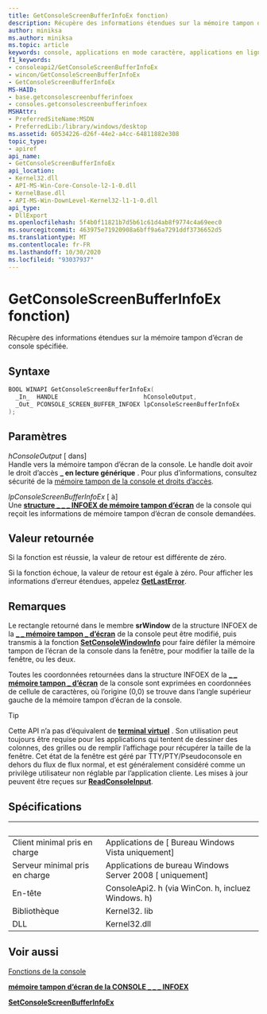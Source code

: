 ```yaml
---
title: GetConsoleScreenBufferInfoEx fonction)
description: Récupère des informations étendues sur la mémoire tampon d’écran de console spécifiée.
author: miniksa
ms.author: miniksa
ms.topic: article
keywords: console, applications en mode caractère, applications en ligne de commande, applications de terminal, API console
f1_keywords:
- consoleapi2/GetConsoleScreenBufferInfoEx
- wincon/GetConsoleScreenBufferInfoEx
- GetConsoleScreenBufferInfoEx
MS-HAID:
- base.getconsolescreenbufferinfoex
- consoles.getconsolescreenbufferinfoex
MSHAttr:
- PreferredSiteName:MSDN
- PreferredLib:/library/windows/desktop
ms.assetid: 60534226-d26f-44e2-a4cc-64811882e308
topic_type:
- apiref
api_name:
- GetConsoleScreenBufferInfoEx
api_location:
- Kernel32.dll
- API-MS-Win-Core-Console-l2-1-0.dll
- KernelBase.dll
- API-MS-Win-DownLevel-Kernel32-l1-1-0.dll
api_type:
- DllExport
ms.openlocfilehash: 5f4b0f11821b7d5b61c61d4ab8f9774c4a69eec0
ms.sourcegitcommit: 463975e71920908a6bff9a6a7291ddf3736652d5
ms.translationtype: MT
ms.contentlocale: fr-FR
ms.lasthandoff: 10/30/2020
ms.locfileid: "93037937"
---
```

# <a name="getconsolescreenbufferinfoex-function"></a>GetConsoleScreenBufferInfoEx fonction)

Récupère des informations étendues sur la mémoire tampon d’écran de console spécifiée.

## <a name="syntax"></a>Syntaxe

```C
BOOL WINAPI GetConsoleScreenBufferInfoEx(
  _In_  HANDLE                        hConsoleOutput,
  _Out_ PCONSOLE_SCREEN_BUFFER_INFOEX lpConsoleScreenBufferInfoEx
);
```

## <a name="parameters"></a>Paramètres

*hConsoleOutput* \[ dans\]  
Handle vers la mémoire tampon d’écran de la console. Le handle doit avoir le droit d’accès **\_ en lecture générique** . Pour plus d’informations, consultez sécurité de la [mémoire tampon de la console et droits d’accès](console-buffer-security-and-access-rights.md).

*lpConsoleScreenBufferInfoEx* \[ à\]  
Une [**structure \_ \_ \_ INFOEX de mémoire tampon d’écran**](console-screen-buffer-infoex.md) de la console qui reçoit les informations de mémoire tampon d’écran de console demandées.

## <a name="return-value"></a>Valeur retournée

Si la fonction est réussie, la valeur de retour est différente de zéro.

Si la fonction échoue, la valeur de retour est égale à zéro. Pour afficher les informations d’erreur étendues, appelez [**GetLastError**](https://msdn.microsoft.com/library/windows/desktop/ms679360).

## <a name="remarks"></a>Remarques

Le rectangle retourné dans le membre **srWindow** de la structure INFOEX de la [**\_ \_ mémoire tampon \_ d’écran**](console-screen-buffer-infoex.md) de la console peut être modifié, puis transmis à la fonction [**SetConsoleWindowInfo**](setconsolewindowinfo.md) pour faire défiler la mémoire tampon de l’écran de la console dans la fenêtre, pour modifier la taille de la fenêtre, ou les deux.

Toutes les coordonnées retournées dans la structure INFOEX de la [**\_ \_ mémoire tampon \_ d’écran**](console-screen-buffer-infoex.md) de la console sont exprimées en coordonnées de cellule de caractères, où l’origine (0,0) se trouve dans l’angle supérieur gauche de la mémoire tampon d’écran de la console.

> [!TIP]
> Cette API n’a pas d’équivalent de **[terminal virtuel](console-virtual-terminal-sequences.md)** . Son utilisation peut toujours être requise pour les applications qui tentent de dessiner des colonnes, des grilles ou de remplir l’affichage pour récupérer la taille de la fenêtre. Cet état de la fenêtre est géré par TTY/PTY/Pseudoconsole en dehors du flux de flux normal, et est généralement considéré comme un privilège utilisateur non réglable par l’application cliente. Les mises à jour peuvent être reçues sur [**ReadConsoleInput**](readconsoleinput.md).

## <a name="requirements"></a>Spécifications

| &nbsp; | &nbsp; |
|-|-|
| Client minimal pris en charge | Applications de \[ Bureau Windows Vista uniquement\] |
| Serveur minimal pris en charge | Applications de bureau Windows Server 2008 \[ uniquement\] |
| En-tête | ConsoleApi2. h (via WinCon. h, incluez Windows. h) |
| Bibliothèque | Kernel32. lib |
| DLL | Kernel32.dll |

## <a name="see-also"></a>Voir aussi

[Fonctions de la console](console-functions.md)

[**mémoire tampon d’écran de la CONSOLE \_ \_ \_ INFOEX**](console-screen-buffer-infoex.md)

[**SetConsoleScreenBufferInfoEx**](setconsolescreenbufferinfoex.md)
